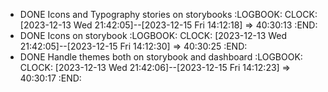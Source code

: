 - DONE Icons and Typography stories on storybooks
  :LOGBOOK:
  CLOCK: [2023-12-13 Wed 21:42:05]--[2023-12-15 Fri 14:12:18] =>  40:30:13
  :END:
- DONE Icons on storybook
  :LOGBOOK:
  CLOCK: [2023-12-13 Wed 21:42:05]--[2023-12-15 Fri 14:12:30] =>  40:30:25
  :END:
- DONE Handle themes both on storybook and dashboard
  :LOGBOOK:
  CLOCK: [2023-12-13 Wed 21:42:06]--[2023-12-15 Fri 14:12:23] =>  40:30:17
  :END: